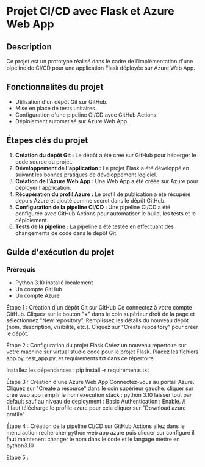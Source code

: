 # Projet CI/CD avec Flask et Azure Web App

## Description
Ce projet est un prototype réalisé dans le cadre de l'implémentation d'une pipeline de CI/CD pour une application Flask déployée sur Azure Web App.

## Fonctionnalités du projet
- Utilisation d'un dépôt Git sur GitHub.
- Mise en place de tests unitaires.
- Configuration d'une pipeline CI/CD avec GitHub Actions.
- Déploiement automatisé sur Azure Web App.

## Étapes clés du projet
1. **Création du dépôt Git :** Le dépôt a été créé sur GitHub pour héberger le code source du projet.
2. **Développement de l'application :** Le projet Flask a été développé en suivant les bonnes pratiques de développement logiciel.
3. **Création de l'Azure Web App :** Une Web App a été créée sur Azure pour déployer l'application.
4. **Récupération du profil Azure :** Le profil de publication a été récupéré depuis Azure et ajouté comme secret dans le dépôt GitHub.
5. **Configuration de la pipeline CI/CD :** Une pipeline CI/CD a été configurée avec GitHub Actions pour automatiser le build, les tests et le déploiement.
6. **Tests de la pipeline :** La pipeline a été testée en effectuant des changements de code dans le dépôt Git.

## Guide d'exécution du projet
### Prérequis
- Python 3.10 installé localement
- Un compte GitHub
- Un compte Azure

Étape 1 : Création d'un dépôt Git sur GitHub
Ce connectez à votre compte GitHub.
Cliquez sur le bouton "+" dans le coin supérieur droit de la page et sélectionnez "New repository".
Remplissez les détails du nouveau dépôt (nom, description, visibilité, etc.).
Cliquez sur "Create repository" pour créer le dépôt.

Étape 2 : Configuration du projet Flask
Créez un nouveau répertoire sur votre machine sur virtual studio code pour le projet Flask.
Placez les fichiers app.py, test_app.py, et requirements.txt dans ce répertoire

Installez les dépendances :
pip install -r requirements.txt

Étape 3 : Création d'une Azure Web App
Connectez-vous au portail Azure.
Cliquez sur "Create a resource" dans le coin supérieur gauche.
cliquer sur crée web app
remplir le nom
execution stack : python 3.10
laisser tout par default 
sauf au niveau de deployment : Basic Authentication : Enable. /!\
il faut télécharge le profile azure pour cela cliquer sur "Download azure profile"

Étape 4 : Création de la pipeline CI/CD sur GitHub Actions
allez dans le menu action 
rechercher python web app azure 
puis cliquer sur configuré
il faut maintenent changer le nom dans le code et le langage mettre en python3.10

Etape 5 : 




